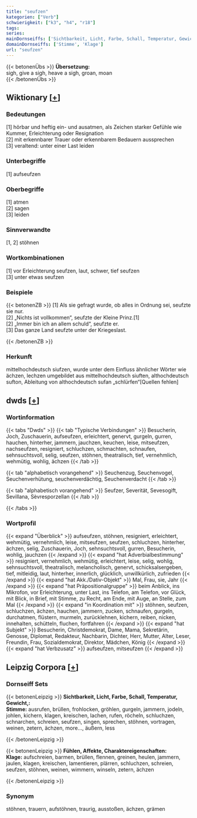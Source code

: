 ```yaml
---
title: "seufzen"
kategorien: ["Verb"]
schwierigkeit: ["k3", "h4", "r18"]
tags:
series:
mainDornseiffs: ['Sichtbarkeit, Licht, Farbe, Schall, Temperatur, Gewicht,', 'Fühlen, Affekte, Charaktereigenschaften']
domainDornseiffs: ['Stimme', 'Klage']
url: "seufzen"
---
```


{{< betonenÜbs >}}
**Übersetzung:**  
sigh, give a sigh, heave a sigh, groan, moan  
{{< /betonenÜbs >}}

## Wiktionary [[+](https://de.wiktionary.org/wiki/seufzen)]

### Bedeutungen
[1] hörbar und heftig ein- und ausatmen, als Zeichen starker Gefühle wie Kummer, Erleichterung oder Resignation  
[2] mit erkennbarer Trauer oder erkennbarem Bedauern aussprechen  
[3] veraltend: unter einer Last leiden  

### Unterbegriffe
[1] aufseufzen  

### Oberbegriffe
[1] atmen  
[2] sagen  
[3] leiden  

### Sinnverwandte
[1, 2] stöhnen  

### Wortkombinationen
[1] vor Erleichterung seufzen, laut, schwer, tief seufzen  
[3] unter etwas seufzen  

### Beispiele
{{< betonenZB >}}
[1] Als sie gefragt wurde, ob alles in Ordnung sei, seufzte sie nur.  
[2] „Nichts ist vollkommen“, seufzte der Kleine Prinz.[1]  
[2] „Immer bin ich an allem schuld“, seufzte er.  
[3] Das ganze Land seufzte unter der Kriegeslast.  

{{< /betonenZB >}}
### Herkunft
mittelhochdeutsch siufzen, wurde unter dem Einfluss ähnlicher Wörter wie ächzen, lechzen umgebildet aus mittelhochdeutsch siuften, althochdeutsch sufton, Ableitung von althochdeutsch sufan „schlürfen“[Quellen fehlen]  



## dwds [[+](https://www.dwds.de/wb/seufzen)]

### Wortinformation
{{< tabs "Dwds" >}}
{{< tab "Typische Verbindungen" >}}
Besucherin, Joch, Zuschauerin, aufseufzen, erleichtert, genervt, gurgeln, gurren, hauchen, hinterher, jammern, jauchzen, keuchen, leise, mitseufzen, nachseufzen, resigniert, schluchzen, schmachten, schnaufen, sehnsuchtsvoll, selig, seufzen, stöhnen, theatralisch, tief, vernehmlich, wehmütig, wohlig, ächzen
{{< /tab >}}

{{< tab "alphabetisch vorangehend" >}}
Seuchenzug, Seuchenvogel, Seuchenverhütung, seuchenverdächtig, Seuchenverdacht
{{< /tab >}}

{{< tab "alphabetisch vorangehend" >}}
Seufzer, Severität, Sevesogift, Sevillana, Sèvresporzellan
{{< /tab >}}

{{< /tabs >}}

### Wortprofil
{{< expand "Überblick" >}} aufseufzen, stöhnen, resigniert, erleichtert, wehmütig, vernehmlich, leise, mitseufzen, seufzen, schluchzen, hinterher, ächzen, selig, Zuschauerin, Joch, sehnsuchtsvoll, gurren, Besucherin, wohlig, jauchzen {{< /expand >}}
{{< expand "hat Adverbialbestimmung" >}} resigniert, vernehmlich, wehmütig, erleichtert, leise, selig, wohlig, sehnsuchtsvoll, theatralisch, melancholisch, genervt, schicksalsergeben, tief, mitleidig, laut, hinterher, innerlich, glücklich, unwillkürlich, zufrieden {{< /expand >}}
{{< expand "hat Akk./Dativ-Objekt" >}} Mal, Frau, sie, Jahr {{< /expand >}}
{{< expand "hat Präpositionalgruppe" >}} beim Anblick, ins Mikrofon, vor Erleichterung, unter Last, ins Telefon, am Telefon, vor Glück, mit Blick, in Brief, mit Stimme, zu Recht, am Ende, mit Auge, an Stelle, zum Mal {{< /expand >}}
{{< expand "in Koordination mit" >}} stöhnen, seufzen, schluchzen, ächzen, hauchen, jammern, zucken, schnaufen, gurgeln, durchatmen, flüstern, murmeln, zurücklehnen, kichern, reiben, nicken, innehalten, schütteln, fluchen, fortfahren {{< /expand >}}
{{< expand "hat Subjekt" >}} Besucherin, Christdemokrat, Dame, Mama, Sekretärin, Genosse, Diplomat, Redakteur, Nachbarin, Dichter, Herr, Mutter, Alter, Leser, Freundin, Frau, Sozialdemokrat, Direktor, Mädchen, König {{< /expand >}}
{{< expand "hat Verbzusatz" >}} aufseufzen, mitseufzen {{< /expand >}}

## Leipzig Corpora [[+](https://corpora.uni-leipzig.de/en/res?word=seufzen&corpusId=deu_newscrawl-public_2018)]

### Dornseiff Sets
{{< betonenLeipzig >}}
**Sichtbarkeit, Licht, Farbe, Schall, Temperatur, Gewicht,:**  
**Stimme:** ausrufen, brüllen, frohlocken, gröhlen, gurgeln, jammern, jodeln, johlen, kichern, klagen, kreischen, lachen, rufen, röcheln, schluchzen, schnarchen, schreien, seufzen, singen, sprechen, stöhnen, vortragen, weinen, zetern, ächzen, more..., äußern, less  

{{< /betonenLeipzig >}}


{{< betonenLeipzig >}}
**Fühlen, Affekte, Charaktereigenschaften:**  
**Klage:** aufschreien, barmen, brüllen, flennen, greinen, heulen, jammern, jaulen, klagen, kreischen, lamentieren, plärren, schluchzen, schreien, seufzen, stöhnen, weinen, wimmern, winseln, zetern, ächzen  

{{< /betonenLeipzig >}}

### Synonym
stöhnen, trauern, aufstöhnen, traurig, ausstoßen, ächzen, grämen

